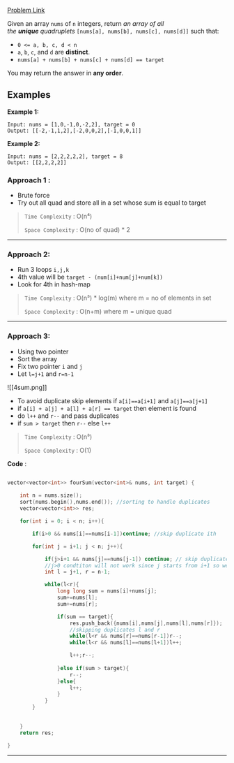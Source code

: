 [Problem Link](https://leetcode.com/problems/4sum/description/)

Given an array `nums` of `n` integers, return _an array of all the **unique** quadruplets_ `[nums[a], nums[b], nums[c], nums[d]]` such that:

- `0 <= a, b, c, d < n`
- `a`, `b`, `c`, and `d` are **distinct**.
- `nums[a] + nums[b] + nums[c] + nums[d] == target`

You may return the answer in **any order**.

## Examples

**Example 1:**

```
Input: nums = [1,0,-1,0,-2,2], target = 0
Output: [[-2,-1,1,2],[-2,0,0,2],[-1,0,0,1]]
```

**Example 2:**

```
Input: nums = [2,2,2,2,2], target = 8
Output: [[2,2,2,2]]
```

### Approach 1 :

- Brute force
- Try out all quad and store all in a set whose sum is equal to target

> `Time Complexity` : O(n⁴)
> 
> `Space Complexity` : O(no of quad) * 2


---

### Approach 2:

- Run 3 loops `i,j,k`
- 4th value will be `target - (num[i]+num[j]+num[k])`
- Look for 4th in hash-map

> `Time Complexity` : O(n³) * log(m) where m = no of elements in set
> 
> `Space Complexity` : O(n+m) where m = unique quad


---

### Approach 3:

- Using two pointer
- Sort the array
- Fix two pointer `i` and `j`
- Let `l=j+1` and `r=n-1`

![[4sum.png]]

- To avoid duplicate skip elements if `a[i]==a[i+1]` and `a[j]==a[j+1]`
- if `a[i] + a[j] + a[l] + a[r] == target` then element is found
- do `l++` and `r--` and pass duplicates
- if `sum > target` then `r--` else `l++`

> `Time Complexity` : O(n³)
> 
> `Space Complexity` : O(1) 


**Code** :


```cpp

vector<vector<int>> fourSum(vector<int>& nums, int target) {
        
	int n = nums.size();
	sort(nums.begin(),nums.end()); //sorting to handle duplicates
	vector<vector<int>> res;

	for(int i = 0; i < n; i++){

		if(i>0 && nums[i]==nums[i-1])continue; //skip duplicate ith

		for(int j = i+1; j < n; j++){

			if(j>i+1 && nums[j]==nums[j-1]) continue; // skip duplicate jth
			//j>0 condtiton will not work since j starts from i+1 so we need to check from there
			int l = j+1, r = n-1;

			while(l<r){
				long long sum = nums[i]+nums[j];
				sum+=nums[l];
				sum+=nums[r];

				if(sum == target){
					res.push_back({nums[i],nums[j],nums[l],nums[r]});
					//skipping duplicates l and r
					while(l<r && nums[r]==nums[r-1])r--;
					while(l<r && nums[l]==nums[l+1])l++;

					l++;r--;
				   
				}else if(sum > target){
					r--;
				}else{
					l++;
				}
			}
		}
	   

	}
	return res;

}
```

---
